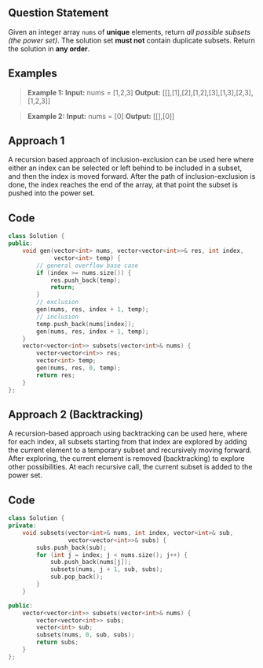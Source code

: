 ## Question Statement
Given an integer array `nums` of **unique** elements, return _all possible subsets (the power set)_.
The solution set **must not** contain duplicate subsets. Return the solution in **any order**.
## Examples
>**Example 1:**
>**Input:** nums = [1,2,3]
>**Output:** [\[],[1],[2],[1,2],[3],[1,3],[2,3],[1,2,3]]

>**Example 2:**
>**Input:** nums = [0]
>**Output:** [\[],[0]]

## Approach 1
A recursion based approach of inclusion-exclusion can be used here where either an index can be selected or left behind to be included in a subset, and then the index is moved forward. After the path of inclusion-exclusion is done, the index reaches the end of the array, at that point the subset is pushed into the power set.
## Code
```cpp
class Solution {
public:
    void gen(vector<int> nums, vector<vector<int>>& res, int index,
             vector<int> temp) {
        // general overflow base case
        if (index >= nums.size()) {
            res.push_back(temp);
            return;
        }
        // exclusion
        gen(nums, res, index + 1, temp);
        // inclusion
        temp.push_back(nums[index]);
        gen(nums, res, index + 1, temp);
    }
    vector<vector<int>> subsets(vector<int>& nums) {
        vector<vector<int>> res;
        vector<int> temp;
        gen(nums, res, 0, temp);
        return res;
    }
};
```

## Approach 2 (Backtracking)
A recursion-based approach using backtracking can be used here, where for each index, all subsets starting from that index are explored by adding the current element to a temporary subset and recursively moving forward. After exploring, the current element is removed (backtracking) to explore other possibilities. At each recursive call, the current subset is added to the power set.
## Code
```cpp
class Solution {
private:
    void subsets(vector<int>& nums, int index, vector<int>& sub,
                 vector<vector<int>>& subs) {
        subs.push_back(sub);
        for (int j = index; j < nums.size(); j++) {
            sub.push_back(nums[j]);
            subsets(nums, j + 1, sub, subs);
            sub.pop_back();
        }
    }

public:
    vector<vector<int>> subsets(vector<int>& nums) {
        vector<vector<int>> subs;
        vector<int> sub;
        subsets(nums, 0, sub, subs);
        return subs;
    }
};
```
